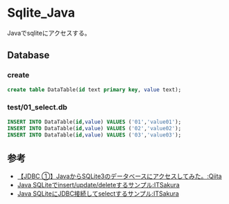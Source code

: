 # Sqlite_Java
Javaでsqliteにアクセスする。

## Database

### create

```sql
create table DataTable(id text primary key, value text);
```

### test/01_select.db

```sql 
INSERT INTO DataTable(id,value) VALUES ('01','value01');
INSERT INTO DataTable(id,value) VALUES ('02','value02');
INSERT INTO DataTable(id,value) VALUES ('03','value03');
```

## 参考

- [【JDBC ①】JavaからSQLite3のデータベースにアクセスしてみた。:Qiita](https://qiita.com/tsweblabo/items/39bdd73a910417a9a8df)
- [Java SQLiteでinsert/update/deleteするサンプル:ITSakura](https://itsakura.com/java-sqlite-insert)
- [Java SQLiteにJDBC接続してselectするサンプル:ITSakura](https://itsakura.com/java-sqlite-select)
